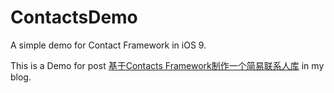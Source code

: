 # ContactsDemo
A simple demo for Contact Framework in iOS 9.

This is a Demo for post [基于Contacts Framework制作一个简易联系人库](https://blog.sigmastudio.me/ios-create-a-contact-manager.html) in my blog.
